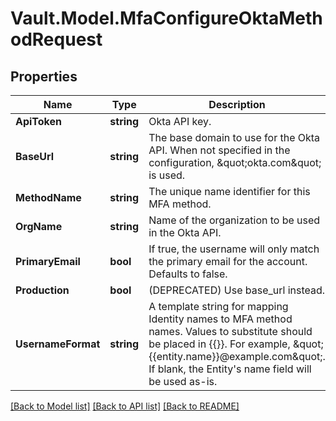 # Vault.Model.MfaConfigureOktaMethodRequest

## Properties

Name | Type | Description | Notes
------------ | ------------- | ------------- | -------------
**ApiToken** | **string** | Okta API key. | [optional] 
**BaseUrl** | **string** | The base domain to use for the Okta API. When not specified in the configuration, \&quot;okta.com\&quot; is used. | [optional] 
**MethodName** | **string** | The unique name identifier for this MFA method. | [optional] 
**OrgName** | **string** | Name of the organization to be used in the Okta API. | [optional] 
**PrimaryEmail** | **bool** | If true, the username will only match the primary email for the account. Defaults to false. | [optional] 
**Production** | **bool** | (DEPRECATED) Use base_url instead. | [optional] 
**UsernameFormat** | **string** | A template string for mapping Identity names to MFA method names. Values to substitute should be placed in {{}}. For example, \&quot;{{entity.name}}@example.com\&quot;. If blank, the Entity&#x27;s name field will be used as-is. | [optional] 

[[Back to Model list]](../README.md#documentation-for-models) [[Back to API list]](../README.md#documentation-for-api-endpoints) [[Back to README]](../README.md)


